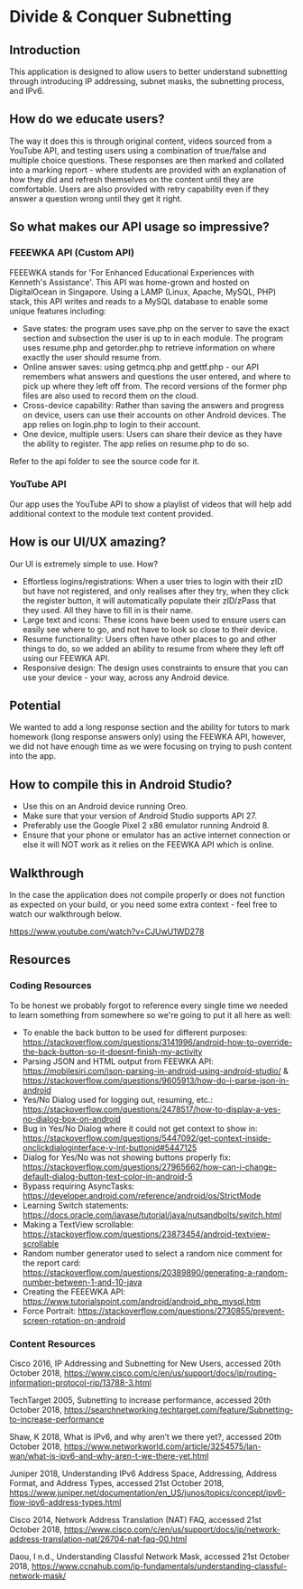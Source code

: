 # Divide & Conquer Subnetting
## Introduction
This application is designed to allow users to better understand subnetting through introducing IP addressing, subnet masks, the subnetting process, and IPv6.

## How do we educate users?
The way it does this is through original content, videos sourced from a YouTube API, and testing users using a combination of true/false and multiple choice questions. These responses are then marked and collated into a marking report - where students are provided with an explanation of how they did and refresh themselves on the content until they are comfortable. Users are also provided with retry capability even if they answer a question wrong until they get it right.

## So what makes our API usage so impressive?
### FEEEWKA API (Custom API)
FEEEWKA stands for 'For Enhanced Educational Experiences with Kenneth's Assistance'. This API was home-grown and hosted on DigitalOcean in Singapore. Using a LAMP (Linux, Apache, MySQL, PHP) stack, this API writes and reads to a MySQL database to enable some unique features including:
- Save states: the program uses save.php on the server to save the exact section and subsection the user is up to in each module. The program uses resume.php and getorder.php to retrieve information on where exactly the user should resume from.
- Online answer saves: using getmcq.php and gettf.php - our API remembers what answers and questions the user entered, and where to pick up where they left off from. The record versions of the former php files are also used to record them on the cloud.
- Cross-device capability: Rather than saving the answers and progress on device, users can use their accounts on other Android devices. The app relies on login.php to login to their account.
- One device, multiple users: Users can share their device as they have the ability to register. The app relies on resume.php to do so.

Refer to the api folder to see the source code for it.
### YouTube API
Our app uses the YouTube API to show a playlist of videos that will help add additional context to the module text content provided.

## How is our UI/UX amazing?
Our UI is extremely simple to use. How?
- Effortless logins/registrations: When a user tries to login with their zID but have not registered, and only realises after they try, when they click the register button, it will automatically populate their zID/zPass that they used. All they have to fill in is their name.
- Large text and icons: These icons have been used to ensure users can easily see where to go, and not have to look so close to their device.
- Resume functionality: Users often have other places to go and other things to do, so we added an ability to resume from where they left off using our FEEWKA API.
- Responsive design: The design uses constraints to ensure that you can use your device - your way, across any Android device.

## Potential
We wanted to add a long response section and the ability for tutors to mark homework (long response answers only) using the FEEWKA API, however, we did not have enough time as we were focusing on trying to push content into the app.

## How to compile this in Android Studio?
- Use this on an Android device running Oreo.
- Make sure that your version of Android Studio supports API 27.
- Preferably use the Google Pixel 2 x86 emulator running Android 8.
- Ensure that your phone or emulator has an active internet connection or else it will NOT work as it relies on the FEEWKA API which is online.

## Walkthrough
In the case the application does not compile properly or does not function as expected on your build, or you need some extra context - feel free to watch our walkthrough below.

https://www.youtube.com/watch?v=CJUwU1WD278

## Resources
### Coding Resources
To be honest we probably forgot to reference every single time we needed to learn something from somewhere so we're going to put it all here as well:
- To enable the back button to be used for different purposes: https://stackoverflow.com/questions/3141996/android-how-to-override-the-back-button-so-it-doesnt-finish-my-activity
- Parsing JSON and HTML output from FEEWKA API: https://mobilesiri.com/json-parsing-in-android-using-android-studio/ & https://stackoverflow.com/questions/9605913/how-do-i-parse-json-in-android
- Yes/No Dialog used for logging out, resuming, etc.: https://stackoverflow.com/questions/2478517/how-to-display-a-yes-no-dialog-box-on-android
- Bug in Yes/No Dialog where it could not get context to show in: https://stackoverflow.com/questions/5447092/get-context-inside-onclickdialoginterface-v-int-buttonid#5447125
- Dialog for Yes/No was not showing buttons properly fix: https://stackoverflow.com/questions/27965662/how-can-i-change-default-dialog-button-text-color-in-android-5
- Bypass requiring AsyncTasks: https://developer.android.com/reference/android/os/StrictMode
- Learning Switch statements: https://docs.oracle.com/javase/tutorial/java/nutsandbolts/switch.html
- Making a TextView scrollable: https://stackoverflow.com/questions/23873454/android-textview-scrollable
- Random number generator used to select a random nice comment for the report card: https://stackoverflow.com/questions/20389890/generating-a-random-number-between-1-and-10-java
- Creating the FEEEWKA API: https://www.tutorialspoint.com/android/android_php_mysql.htm
- Force Portrait: https://stackoverflow.com/questions/2730855/prevent-screen-rotation-on-android
### Content Resources
Cisco 2016, IP Addressing and Subnetting for New Users, accessed 20th October 2018, 
<https://www.cisco.com/c/en/us/support/docs/ip/routing-information-protocol-rip/13788-3.html>

TechTarget 2005, Subnetting to increase performance, accessed 20th October 2018,
<https://searchnetworking.techtarget.com/feature/Subnetting-to-increase-performance>

Shaw, K 2018, What is IPv6, and why aren’t we there yet?, accessed 20th October 2018,
<https://www.networkworld.com/article/3254575/lan-wan/what-is-ipv6-and-why-aren-t-we-there-yet.html>

Juniper 2018, Understanding IPv6 Address Space, Addressing, Address Format, and Address Types, accessed 21st October 2018,
<https://www.juniper.net/documentation/en_US/junos/topics/concept/ipv6-flow-ipv6-address-types.html>

Cisco 2014, Network Address Translation (NAT) FAQ, accessed 21st October 2018,
<https://www.cisco.com/c/en/us/support/docs/ip/network-address-translation-nat/26704-nat-faq-00.html>

Daou, I n.d., Understanding Classful Network Mask, accessed 21st October 2018,
<https://www.ccnahub.com/ip-fundamentals/understanding-classful-network-mask/>
